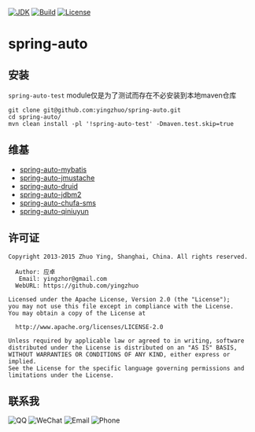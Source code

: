 [![JDK](http://img.shields.io/badge/JDK-v8.0-yellow.svg)](http://www.oracle.com/technetwork/java/javase/downloads/index.html)
[![Build](http://img.shields.io/badge/Build-Maven_2-green.svg)](https://maven.apache.org/)
[![License](http://img.shields.io/badge/License-Apache_2-red.svg)](http://www.apache.org/licenses/LICENSE-2.0)

# spring-auto

安装
---------------------------

`spring-auto-test` module仅是为了测试而存在不必安装到本地maven仓库

```
git clone git@github.com:yingzhuo/spring-auto.git
cd spring-auto/
mvn clean install -pl '!spring-auto-test' -Dmaven.test.skip=true
```

维基
---------------------------
* [spring-auto-mybatis](https://github.com/yingzhuo/spring-auto/wiki/wiki:spring-auto-mybatis)
* [spring-auto-jmustache](https://github.com/yingzhuo/spring-auto/wiki/wiki:spring-auto-jmustache)
* [spring-auto-druid](https://github.com/yingzhuo/spring-auto/wiki/wiki:spring-auto-druid)
* [spring-auto-jdbm2](https://github.com/yingzhuo/spring-auto/wiki/wiki:spring-auto-jdbm2)
* [spring-auto-chufa-sms](https://github.com/yingzhuo/spring-auto/wiki/wiki:spring-auto-chufa-sms)
* [spring-auto-qiniuyun](https://github.com/yingzhuo/spring-auto/wiki/wiki:spring-auto-qiniuyun)


许可证
---------------------------

```
Copyright 2013-2015 Zhuo Ying, Shanghai, China. All rights reserved.

  Author: 应卓
   Email: yingzhor@gmail.com
  WebURL: https://github.com/yingzhuo

Licensed under the Apache License, Version 2.0 (the "License");
you may not use this file except in compliance with the License.
You may obtain a copy of the License at

  http://www.apache.org/licenses/LICENSE-2.0

Unless required by applicable law or agreed to in writing, software
distributed under the License is distributed on an "AS IS" BASIS,
WITHOUT WARRANTIES OR CONDITIONS OF ANY KIND, either express or implied.
See the License for the specific language governing permissions and
limitations under the License.
```

联系我
---------------------------
![QQ](http://img.shields.io/badge/QQ-23007067-blue.svg)
![WeChat](http://img.shields.io/badge/WeChat-yingzhor-blue.svg)
![Email](http://img.shields.io/badge/Email-yingzhor@gmail.com-blue.svg)
![Phone](http://img.shields.io/badge/Phone-+86_189_1694_4373-blue.svg)